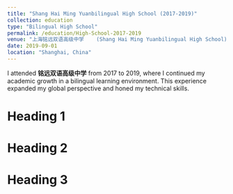 ```yaml
---
title: "Shang Hai Ming Yuanbilingual High School (2017-2019)"
collection: education
type: "Bilingual High School"
permalink: /education/High-School-2017-2019
venue: "上海铭远双语高级中学    (Shang Hai Ming Yuanbilingual High School)"
date: 2019-09-01
location: "Shanghai, China"
---
```


I attended **铭远双语高级中学** from 2017 to 2019, where I continued my academic growth in a bilingual learning environment. This experience expanded my global perspective and honed my technical skills.

Heading 1
======

Heading 2
======

Heading 3
======
